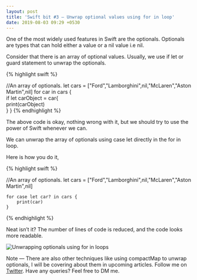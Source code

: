 ```yaml
---
layout: post
title: 'Swift bit #3 — Unwrap optional values using for in loop'
date: 2019-08-03 09:29 +0530
---
```


One of the most widely used features in Swift are the optionals. Optionals are types that can hold either a value or a nil value i.e nil.

Consider that there is an array of optional values. Usually, we use if let or guard statement to unwrap the optionals.


{% highlight swift %}

//An array of optionals.
    let cars = ["Ford","Lamborghini",nil,"McLaren","Aston Martin",nil]
    for car in cars {  
        if let carObject = car{   
             print(carObject)  
         }
    }
{% endhighlight %}

The above code is okay, nothing wrong with it, but we should try to use the power of Swift whenever we can.

We can unwrap the array of optionals using case let directly in the for in loop.

Here is how you do it,

{% highlight swift %}

//An array of optionals.
    let cars = ["Ford","Lamborghini",nil,"McLaren","Aston Martin",nil]

    for case let car? in cars {  
        print(car)
    }
{% endhighlight %}

Neat isn’t it? The number of lines of code is reduced, and the code looks more readable.

![Unwrapping optionals using for in loops](/blog/assets/images/swiftbit03.png)


Note — There are also other techniques like using compactMap to unwrap optionals, I will be covering about them in upcoming articles.
Follow me on [Twitter](https://twitter.com/rizwanasifahmed).
Have any queries? Feel free to DM me.
